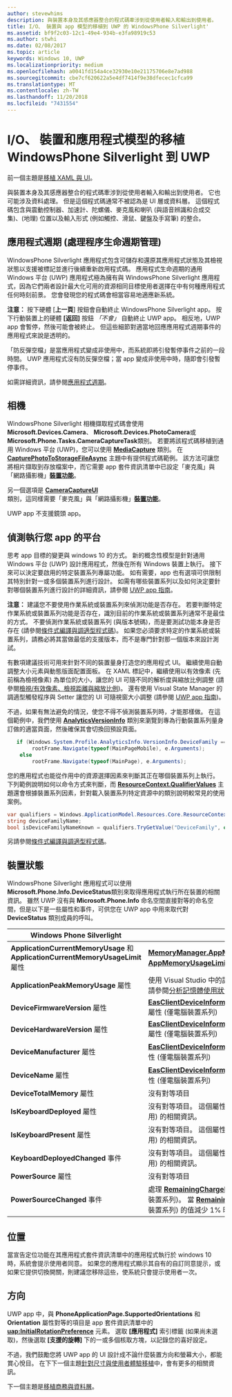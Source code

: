 ```yaml
---
author: stevewhims
description: 與裝置本身及其感應器整合的程式碼牽涉到從使用者輸入和輸出到使用者。
title: I/O、 裝置與 app 模型的移植到 UWP 的 WindowsPhone Silverlight'
ms.assetid: bf9f2c03-12c1-49e4-934b-e3fa98919c53
ms.author: stwhi
ms.date: 02/08/2017
ms.topic: article
keywords: Windows 10, UWP
ms.localizationpriority: medium
ms.openlocfilehash: a0041fd154a4ce32930e10e21175706e8e7ad988
ms.sourcegitcommit: cbe7cf620622a5e4df7414f9e38dfecec1cfca99
ms.translationtype: MT
ms.contentlocale: zh-TW
ms.lasthandoff: 11/20/2018
ms.locfileid: "7431554"
---
```

#  <a name="porting-windowsphone-silverlight-to-uwp-for-io-device-and-app-model"></a>I/O、 裝置和應用程式模型的移植 WindowsPhone Silverlight 到 UWP


前一個主題是[移植 XAML 與 UI](wpsl-to-uwp-porting-xaml-and-ui.md)。

與裝置本身及其感應器整合的程式碼牽涉到從使用者輸入和輸出到使用者。 它也可能涉及資料處理。 但是這個程式碼通常不被認為是 UI 層或資料層。 這個程式碼包含與震動控制器、加速計、陀螺儀、麥克風和喇叭 (與語音辨識和合成交集)、(地理) 位置以及輸入形式 (例如觸控、滑鼠、鍵盤及手寫筆) 的整合。

## <a name="application-lifecycle-process-lifetime-management"></a>應用程式週期 (處理程序生命週期管理)

WindowsPhone Silverlight 應用程式包含可儲存和還原其應用程式狀態及其檢視狀態以支援被標記並進行後續重新啟用程式碼。 應用程式生命週期的通用 Windows 平台 (UWP) 應用程式極為擁有與 WindowsPhone Silverlight 應用程式，因為它們兩者設計最大化可用的資源相同目標使用者選擇在中有何種應用程式任何時刻前景。 您會發現您的程式碼會相當容易地適應新系統。

**注意：** 按下硬體 [**上一頁**] 按鈕會自動終止 WindowsPhone Silverlight app。 按下行動裝置上的硬體 **\[返回\]** 按鈕 *「不會」* 自動終止 UWP app。 相反地，UWP app 會暫停，然後可能會被終止。 但這些細節對適當地回應應用程式週期事件的應用程式來說是透明的。

「防反彈空檔」是當應用程式變成非使用中，而系統即將引發暫停事件之前的一段時間。 UWP 應用程式沒有防反彈空檔；當 app 變成非使用中時，隨即會引發暫停事件。

如需詳細資訊，請參閱[應用程式週期](https://msdn.microsoft.com/library/windows/apps/mt243287)。

## <a name="camera"></a>相機

WindowsPhone Silverlight 相機擷取程式碼會使用**Microsoft.Devices.Camera**、 **Microsoft.Devices.PhotoCamera**或**Microsoft.Phone.Tasks.CameraCaptureTask**類別。 若要將該程式碼移植到通用 Windows 平台 (UWP)，您可以使用 [**MediaCapture**](https://msdn.microsoft.com/library/windows/apps/br241124) 類別。 在 [**CapturePhotoToStorageFileAsync**](https://msdn.microsoft.com/library/windows/apps/hh700836) 主題中有提供程式碼範例。 該方法可讓您將相片擷取到存放檔案中，而它需要 app 套件資訊清單中已設定「麥克風」與「網路攝影機」[**裝置功能**](https://msdn.microsoft.com/library/windows/apps/dn934747)。

另一個選項是 [**CameraCaptureUI**](https://msdn.microsoft.com/library/windows/apps/br241030) 類別，這同樣需要「麥克風」與「網路攝影機」[**裝置功能**](https://msdn.microsoft.com/library/windows/apps/dn934747)。

UWP app 不支援鏡頭 app。

## <a name="detecting-the-platform-your-app-is-running-on"></a>偵測執行您 app 的平台

思考 app 目標的變更與 windows 10 的方式。 新的概念性模型是針對通用 Windows 平台 (UWP) 設計應用程式，然後在所有 Windows 裝置上執行。 接下來可以決定要啟用的特定裝置系列專屬功能。 如有需要，app 也有選項可供限制其特別針對一或多個裝置系列進行設計。 如需有哪些裝置系列以及如何決定要針對哪個裝置系列進行設計的詳細資訊，請參閱 [UWP app 指南](https://msdn.microsoft.com/library/windows/apps/dn894631)。

**注意：** 建議您不要使用作業系統或裝置系列來偵測功能是否存在。 若要判斷特定作業系統或裝置系列功能是否存在，識別目前的作業系統或裝置系列通常不是最佳的方式。 不要偵測作業系統或裝置系列 (與版本號碼)，而是要測試功能本身是否存在 (請參閱[條件式編譯與調適型程式碼](wpsl-to-uwp-porting-to-a-uwp-project.md))。 如果您必須要求特定的作業系統或裝置系列，請務必將其當做最低的支援版本，而不是專門針對那一個版本來設計測試。

有數項建議技術可用來針對不同的裝置量身打造您的應用程式 UI。 繼續使用自動調整大小元素與動態版面配置面板。 在 XAML 標記中，繼續使用以有效像素 (先前稱為檢視像素) 為單位的大小，讓您的 UI 可隨不同的解析度與縮放比例調整 (請參閱[檢視/有效像素、檢視距離與縮放比例](wpsl-to-uwp-porting-xaml-and-ui.md))。 還有使用 Visual State Manager 的調適型觸發程序與 Setter 讓您的 UI 可隨視窗大小調整 (請參閱 [UWP app 指南](https://msdn.microsoft.com/library/windows/apps/dn894631))。

不過，如果有無法避免的情況，使您不得不偵測裝置系列時，才能那樣做。 在這個範例中，我們使用 [**AnalyticsVersionInfo**](https://msdn.microsoft.com/library/windows/apps/dn960165) 類別來瀏覽到專為行動裝置系列量身訂做的適當頁面，然後確保其會切換回預設頁面。

```csharp
   if (Windows.System.Profile.AnalyticsInfo.VersionInfo.DeviceFamily == "Windows.Mobile")
        rootFrame.Navigate(typeof(MainPageMobile), e.Arguments);
    else
        rootFrame.Navigate(typeof(MainPage), e.Arguments);
```

您的應用程式也能從作用中的資源選擇因素來判斷其正在哪個裝置系列上執行。 下列範例說明如何以命令方式來判斷，而 [**ResourceContext.QualifierValues**](https://msdn.microsoft.com/library/windows/apps/br206071) 主題還會根據裝置系列因素，針對載入裝置系列特定資源中的類別說明較常見的使用案例。

```csharp
var qualifiers = Windows.ApplicationModel.Resources.Core.ResourceContext.GetForCurrentView().QualifierValues;
string deviceFamilyName;
bool isDeviceFamilyNameKnown = qualifiers.TryGetValue("DeviceFamily", out deviceFamilyName);
```

另請參閱[條件式編譯與調適型程式碼](wpsl-to-uwp-porting-to-a-uwp-project.md)。

## <a name="device-status"></a>裝置狀態

WindowsPhone Silverlight 應用程式可以使用**Microsoft.Phone.Info.DeviceStatus**類別來取得應用程式執行所在裝置的相關資訊。 雖然 UWP 沒有與 **Microsoft.Phone.Info** 命名空間直接對等的命名空間，但是以下是一些屬性和事件，可供您在 UWP app 中用來取代對 **DeviceStatus** 類別成員的呼叫。

| Windows Phone Silverlight                                                               | UWP                                                                                                                                                                                                                                                                                                                                |
|-----------------------------------------------------------------------------------------|------------------------------------------------------------------------------------------------------------------------------------------------------------------------------------------------------------------------------------------------------------------------------------------------------------------------------------|
| **ApplicationCurrentMemoryUsage** 和 **ApplicationCurrentMemoryUsageLimit** 屬性 | [**MemoryManager.AppMemoryUsage**](https://msdn.microsoft.com/library/windows/apps/dn633832) 和 [**AppMemoryUsageLimit**](https://msdn.microsoft.com/library/windows/apps/dn633836) 屬性                                                                                                                                    |
| **ApplicationPeakMemoryUsage** 屬性                                                 | 使用 Visual Studio 中的記憶體分析工具。 如需詳細資訊，請參閱[分析記憶體使用狀況](http://msdn.microsoft.com/library/windows/apps/dn645469.aspx)。                                                                                                                                                                          |
| **DeviceFirmwareVersion** 屬性                                                      | [**EasClientDeviceInformation.SystemFirmwareVersion**](https://msdn.microsoft.com/library/windows/apps/dn608144) 屬性 (僅電腦裝置系列)                                                                                                                                                                             |
| **DeviceHardwareVersion** 屬性                                                      | [**EasClientDeviceInformation.SystemHardwareVersion**](https://msdn.microsoft.com/library/windows/apps/dn608145) 屬性 (僅電腦裝置系列)                                                                                                                                                                             |
| **DeviceManufacturer** 屬性                                                         | [**EasClientDeviceInformation.SystemManufacturer**](https://msdn.microsoft.com/library/windows/apps/hh701398) 屬性 (僅電腦裝置系列)                                                                                                                                                                                |
| **DeviceName** 屬性                                                                 | [**EasClientDeviceInformation.SystemProductName**](https://msdn.microsoft.com/library/windows/apps/hh701401) 屬性 (僅電腦裝置系列)                                                                                                                                                                                 |
| **DeviceTotalMemory** 屬性                                                          | 沒有對等項目                                                                                                                                                                                                                                                                                                                      |
| **IsKeyboardDeployed** 屬性                                                         | 沒有對等項目。 這個屬性會提供行動裝置硬體鍵盤 (並不常用) 的相關資訊。                                                                                                                                                                                                        |
| **IsKeyboardPresent** 屬性                                                          | 沒有對等項目。 這個屬性會提供行動裝置硬體鍵盤 (並不常用) 的相關資訊。                                                                                                                                                                                                        |
| **KeyboardDeployedChanged** 事件                                                       | 沒有對等項目。 這個屬性會提供行動裝置硬體鍵盤 (並不常用) 的相關資訊。                                                                                                                                                                                                        |
| **PowerSource** 屬性                                                                | 沒有對等項目                                                                                                                                                                                                                                                                                                                      |
| **PowerSourceChanged** 事件                                                            | 處理 [**RemainingChargePercentChanged**](https://msdn.microsoft.com/library/windows/apps/jj207240) 事件 (僅行動裝置系列)。 當 [**RemainingChargePercent**](https://msdn.microsoft.com/library/windows/apps/jj207239) 屬性 (僅行動裝置系列) 的值減少 1% 時，便會引發該事件。 |

## <a name="location"></a>位置

當宣告定位功能在其應用程式套件資訊清單中的應用程式執行於 windows 10 時，系統會提示使用者同意。 如果您的應用程式顯示其自有的自訂同意提示，或如果它提供切換開關，則建議您移除這些，使系統只會提示使用者一次。

## <a name="orientation"></a>方向

UWP app 中，與 **PhoneApplicationPage.SupportedOrientations** 和 **Orientation** 屬性對等的項目是 app 套件資訊清單中的 [**uap:InitialRotationPreference**](https://msdn.microsoft.com/library/windows/apps/dn934798) 元素。 選取 **\[應用程式\]** 索引標籤 (如果尚未選取)，然後選取 **\[支援的旋轉\]** 下的一或多個核取方塊，以記錄您的喜好設定。

不過，我們鼓勵您將 UWP app 的 UI 設計成不論什麼裝置方向和螢幕大小，都能賞心悅目。 在下下一個主題[針對尺寸與使用者體驗移植](wpsl-to-uwp-form-factors-and-ux.md)中，會有更多的相關資訊。

下一個主題是[移植商務與資料層](wpsl-to-uwp-business-and-data.md)。

